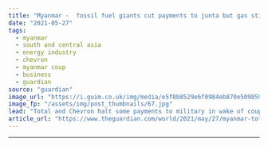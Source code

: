 ```yaml
---
title: "Myanmar -  fossil fuel giants cut payments to junta but gas still flows"
date: "2021-05-27"
tags: 
  - myanmar
  - south and central asia
  - energy industry
  - chevron
  - myanmar coup
  - business
  - guardian
source: "guardian"
image_url: "https://i.guim.co.uk/img/media/e5f8b8529e6f0984eb870e5098593df8dd61f738/0_82_3500_2100/master/3500.jpg?width=460&quality=85&auto=format&fit=max&s=63057468442ea4f8a39a0c41427f3421"
image_fp: "/assets/img/post_thumbnails/67.jpg"
lead: "Total and Chevron halt some payments to military in wake of coup but advocacy groups say more needs to be doneAdvocacy groups have called on French fossil fuel giant Total and US company Chevron to further cut ties with Myanmar’s military, after anno..."
article_url: "https://www.theguardian.com/world/2021/may/27/myanmar-total-chevron-gas-dividend-payments-military"
---
```


---
